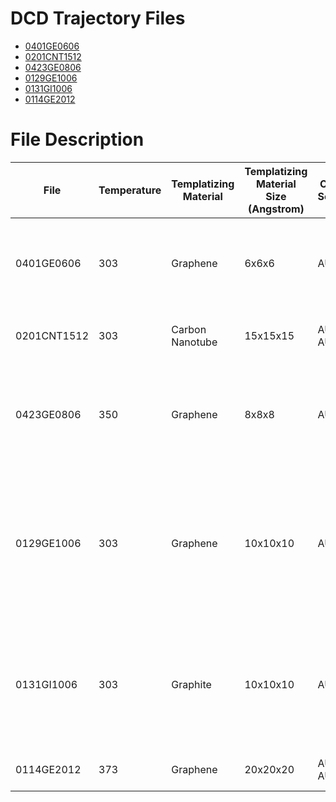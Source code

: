 # DCD Trajectory Files

- [0401GE0606](https://annadu.s3.amazonaws.com/charmm/dcd/aua_cg_a_6x6x6_ge__charmm_openmm__all-dcd-95.dcd)
- [0201CNT1512](https://annadu.s3.amazonaws.com/charmm/dcd/CNT_15WB_6M__charmm_openmm__all-dcd-100.dcd)
- [0423GE0806](https://annadu.s3.amazonaws.com/charmm/dcd/detach_test_8x8x8_3_TEMP335K__charmm_openmm__all-dcd-37_1-335k_11-350k_14-360k.dcd)
- [0129GE1006](https://annadu.s3.amazonaws.com/charmm/pdb/GE10_8WB_TM_3OM__charmm_openmm__step_50_single_frame_128.pdb)
- [0131GI1006](https://annadu.s3.amazonaws.com/charmm/pdb/GI10_8WB_TM_3OM__charmm_openmm__128_graphite_helical_step48.pdb)
- [0114GE2012](https://annadu.s3.amazonaws.com/charmm/dcd/graphene_20x20x20_6mers__charmm_openmm__all-dcd-6.dcd)

# File Description
| File | Temperature | Templatizing Material | Templatizing Material Size (Angstrom) | Oligomer Sequence	| Key Endpoint	| Start Frame	| End Frame
| ----------- | ----------- | ----------- | ----------- | ----------- | ----------- | ----------- | ----------- |
| 0401GE0606 | 303 | Graphene | 6x6x6 | AUA CG A | - “Oligomer bridging” via carbon sheet structures -  Dimer attachment and detachment| - 240 - 115 | 496
| 0201CNT1512 | 303 | Carbon Nanotube | 15x15x15 | AUA CG A AUA CG A | Oligomer attachment to carbon nanotube | 100 | 1000
| 0423GE0806 | 350 | Graphene | 8x8x8 | AUA CG A | Detachment of a dimer from a 5-mer oligonucleotide complex comprised a dimer and a trimer | 100 | 130
| 0129GE1006 | 303 | Graphene | 10x10x10 | AUA CG A | Two oligonucleotides bonding to a graphene sheet. The dimers are in close proximity and could potentially lead to double-strandedness in future frames. | 20 | 58
| 0131GI1006 | 303 | Graphite | 10x10x10 | AUA CG A | 1 oligonucleotide bonding to the surface the other bonding to the side then translating to the surface of the graphite sheet | 240 | 510
| 0114GE2012 | 373 | Graphene | 20x20x20 | AUA CG A AUA CG A | Translating across surface of graphene | 28 | 60

